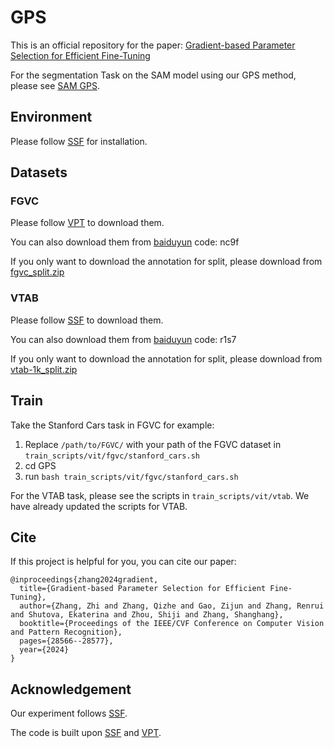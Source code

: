 # GPS
This is an official repository for the paper: [Gradient-based Parameter Selection for Efficient Fine-Tuning](https://arxiv.org/pdf/2312.10136)

For the segmentation Task on the SAM model using our GPS method, please see [SAM GPS](https://github.com/FightingFighting/GPS/tree/main/SAM).

## Environment
Please follow [SSF](https://github.com/dongzelian/SSF) for installation.

## Datasets
### FGVC
Please follow [VPT](https://github.com/KMnP/vpt) to download them.

You can also download them from [baiduyun](https://pan.baidu.com/s/15KWOBREl4oH-yObile3iFQ?pwd=nc9f) code: nc9f

If you only want to download the annotation for split, please download from [fgvc_split.zip](https://github.com/user-attachments/files/17444450/fgvc_split.zip)



### VTAB 
Please follow [SSF](https://github.com/dongzelian/SSF) to download them.

You can also download them from [baiduyun](https://pan.baidu.com/s/1rCMDz1bEXBA7O7dMclD29w?pwd=r1s7) code: r1s7

If you only want to download the annotation for split, please download from [vtab-1k_split.zip](https://github.com/user-attachments/files/17444442/vtab-1k_split.zip)


## Train
Take the Stanford Cars task in FGVC for example:
1. Replace `/path/to/FGVC/` with your path of the FGVC dataset in `train_scripts/vit/fgvc/stanford_cars.sh`
2. cd GPS
3. run
   `bash train_scripts/vit/fgvc/stanford_cars.sh`

For the VTAB task, please see the scripts in `train_scripts/vit/vtab`. We have already updated the scripts for VTAB.
   
## Cite
If this project is helpful for you, you can cite our paper:
```
@inproceedings{zhang2024gradient,
  title={Gradient-based Parameter Selection for Efficient Fine-Tuning},
  author={Zhang, Zhi and Zhang, Qizhe and Gao, Zijun and Zhang, Renrui and Shutova, Ekaterina and Zhou, Shiji and Zhang, Shanghang},
  booktitle={Proceedings of the IEEE/CVF Conference on Computer Vision and Pattern Recognition},
  pages={28566--28577},
  year={2024}
}
```


## Acknowledgement
Our experiment follows [SSF](https://github.com/dongzelian/SSF).

The code is built upon [SSF](https://github.com/dongzelian/SSF) and [VPT](https://github.com/KMnP/vpt).


